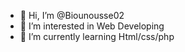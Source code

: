 - 👋 Hi, I’m @Biounousse02
- 👀 I’m interested in Web Developing
- 🌱 I’m currently learning Html/css/php

